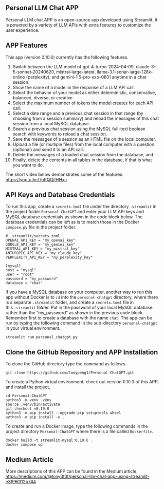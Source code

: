 ## Personal LLM Chat APP
Personal LLM chat APP is an open-source app developed using Streamlit. It is powered by a variety of LLM APIs with extra features to customize the user experience.

## APP Features

This app (version 0.10.0) currently has the following features.

1. Switch between the LLM model of gpt-4-turbo-2024-04-09, claude-3-5-sonnet-20240620, mistral-large-latest, llama-3.1-sonar-large-128k-online (perplexity), and gemini-1.5-pro-exp-0801 anytime in a chat session.
2. Show the name of a model in the response of a LLM API call.
3. Select the behavior of your model as either deterministic, conservative, balanced, diverse, or creative.
4. Select the maximum number of tokens the model creates for each API call.
5. Select a date range and a previous chat session in that range (by choosing from a session summary) and reload the messages of this chat session from a local MySQL database.
6. Search a previous chat session using the MySQL full-text boolean search with keywords to reload a chat session.
7. Save the messages of a session as an HTML file on the local computer.
8. Upload a file (or multiple files) from the local computer with a question (optional) and send it to an API call.
9. Delete the messages of a loaded chat session from the database, and
10. Finally, delete the contents in all tables in the database, if that is what you want to do.

The short video below demonstrates some of the features.
https://youtu.be/7oRQQifHHxc

## API Keys and Database Credentials

To run this app, create a `secrets.toml` file under the directory `.streamlit` in the project folder `Personal-ChatGPT` and enter your LLM API keys and MySQL database credentials as shown in the code block below. The database credentials can be left as is to match those in the Docker `compose.py` file in the project folder.

```
# .streamlit/secrets.toml
OPENAI_API_KEY = "my_openai_key"
GOOGLE_API_KEY = "my_gemini_key"
MISTRAL_API_KEY = "my_mistral_key"
ANTHROPIC_API_KEY = "my_claude_key"
PERPLEXITY_API_KEY = "my_perplexity_key"

[mysql]
host = "mysql"
user = "root"
password = "my_password"
database = "chat"
```
If you have a MySQL database on your computer, another way to run this app without Docker is to `cd` into the `personal-chatgpt` directory, where there is a separate `.streamlit` folder, and create a `secrets.toml` file in this `.streamlit` folder. Put in the password of your local MySQL database rather than the "my_password" as shown in the previous code block. Remember first to create a database with the name `chat`. The app can be run by typing the following command in the sub-directory `personal-chatgpt` in your virtual environment.
```
streamlit run personal_chatgpt.py
```

## Clone the GitHub Repository and APP Installation
To clone the GitHub directory type the command as follows.
```
git clone https://github.com/tonypeng1/Personal-ChatGPT.git
```
To create a Python virtual environment, check out version 0.10.0 of this APP, and install the project,
```
cd Personal-ChatGPT
python3 -m venv .venv
source .venv/bin/activate
git checkout v0.10.0
python3 -m pip install --upgrade pip setuptools wheel
python3 -m pip install -e .
```
To create and run a Docker image, type the following commands in the project directory `Personal-ChatGPT` where there is a file called `Dockerfile`.
```
docker build -t streamlit-mysql:0.10.0 .
docker compose up
```
## Medium Article
More descriptions of this APP can be found in the Medium article,
https://medium.com/@tony3t3t/personal-llm-chat-app-using-streamlit-e3996312b744
